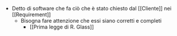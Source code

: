 - Detto di software che fa ciò che è stato chiesto dal [[Cliente]] nei [[Requirement]]
	- Bisogna fare attenzione che essi siano corretti e completi
		- [[Prima legge di R. Glass]]